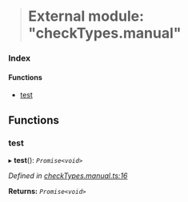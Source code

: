 > # External module: "checkTypes.manual"

### Index

#### Functions

* [test](_checktypes_manual_.md#test)

## Functions

###  test

▸ **test**(): *`Promise<void>`*

*Defined in [checkTypes.manual.ts:16](https://github.com/polkadot-js/api/blob/ff69c43/packages/api/src/checkTypes.manual.ts#L16)*

**Returns:** *`Promise<void>`*